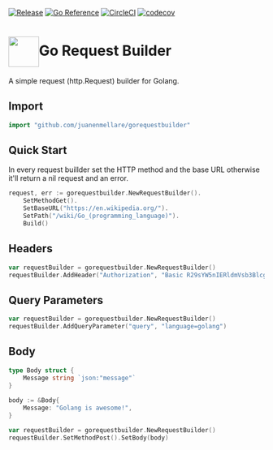 [![Release](https://img.shields.io/github/v/release/juanenmellare/gorequestbuilder.svg?style=flat-square)](https://github.com/juanenmellare/gorequestbuilder/releases)
[![Go Reference](https://pkg.go.dev/badge/github.com/juanenmellare/gorequestbuilder.svg)](https://pkg.go.dev/github.com/juanenmellare/gorequestbuilder)
[![CircleCI](https://circleci.com/gh/juanenmellare/gorequestbuilder.svg?style=shield)](https://circleci.com/gh/juanenmellare/gorequestbuilder)
[![codecov](https://codecov.io/gh/juanenmellare/gorequestbuilder/branch/main/graph/badge.svg?token=ZCRF68IC8Z)](https://codecov.io/gh/juanenmellare/gorequestbuilder)

# <img width="60px" align="center" src="https://miro.medium.com/fit/c/262/262/1*yh90bW8jL4f8pOTZTvbzqw.png">Go Request Builder
A simple request (http.Request) builder for Golang.



## Import

```go
import "github.com/juanenmellare/gorequestbuilder"
```

## Quick Start
In every request buillder set the HTTP method and the base URL otherwise it'll return a nil request and an error.
```go
request, err := gorequestbuilder.NewRequestBuilder().
    SetMethodGet().
    SetBaseURL("https://en.wikipedia.org/").
    SetPath("/wiki/Go_(programming_language)").
    Build()
 ```
 
 ## Headers
```go
var requestBuilder = gorequestbuilder.NewRequestBuilder()
requestBuilder.AddHeader("Authorization", "Basic R29sYW5nIERldmVsb3Blcg==")
```

 ## Query Parameters
```go
var requestBuilder = gorequestbuilder.NewRequestBuilder()
requestBuilder.AddQueryParameter("query", "language=golang")
```

## Body
```go
type Body struct {
	Message string `json:"message"`
}
	
body := &Body{
	Message: "Golang is awesome!",
}

var requestBuilder = gorequestbuilder.NewRequestBuilder()
requestBuilder.SetMethodPost().SetBody(body)
```

